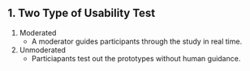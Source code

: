 ## 1. Two Type of Usability Test

1. Moderated
    - A moderator guides participants through the study in real time.
2. Unmoderated
    - Particiapants test out the prototypes without human guidance.